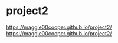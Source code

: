 # project2

 


 https://maggie00cooper.github.io/project2/
 https://maggie00cooper.github.io/project2/
